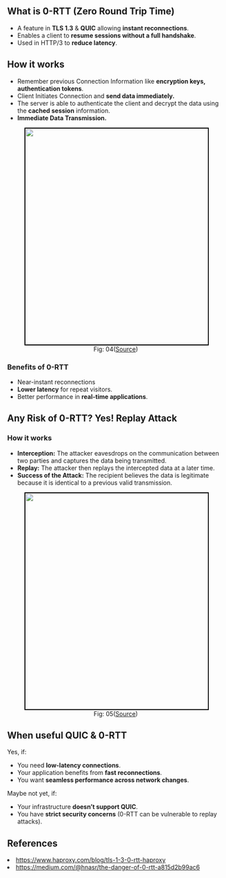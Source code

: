 
## What is 0-RTT (Zero Round Trip Time)
- A feature in **TLS 1.3** & **QUIC** allowing **instant reconnections**.
- Enables a client to **resume sessions without a full handshake**.
- Used in HTTP/3 to **reduce latency**.

## How it works
- Remember previous Connection Information like **encryption keys, authentication tokens**.
- Client Initiates Connection and **send data immediately.**
- The server is able to authenticate the client and decrypt the data using the **cached session** information.
- **Immediate Data Transmission.**


<figure>
	<div align="center">
	<img src="/data/HTTP_3/assets/0rtt.png" height="500" width="500" style="border: 2px solid black;"></div>
	<figcaption style="text-align: center">Fig: 04(<a href="https://www.haproxy.com/blog/tls-1-3-0-rtt-haproxy">Source</a>)</figcaption>  
</figure>

### Benefits of 0-RTT
 - Near-instant reconnections
 - **Lower latency** for repeat visitors.
 - Better performance in **real-time applications**.

 ## Any Risk of 0-RTT? Yes! Replay Attack
 ### How it works
 - **Interception:** The attacker eavesdrops on the communication between two parties  and captures the data being transmitted. 
 - **Replay:** The attacker then replays the intercepted data at a later time.
 - **Success of the Attack:** The recipient believes the data is legitimate because it is identical to a previous valid transmission.
 

<figure>
	<div align="center">
	<img src="/data/HTTP_3/assets/ReplayAttack.png" height="500" width="500" style="border: 2px solid black;"></div>
	<figcaption style="text-align: center">Fig: 05(<a href="https://medium.com/@hnasr/the-danger-of-0-rtt-a815d2b99ac6">Source</a>)</figcaption>  
</figure>


##  When useful QUIC & 0-RTT
 Yes, if:
- You need **low-latency connections**.
- Your application benefits from **fast reconnections**.
- You want **seamless performance across network changes**.

 Maybe not yet, if:
- Your infrastructure **doesn’t support QUIC**.
- You have **strict security concerns** (0-RTT can be vulnerable to replay attacks).

 ## References
<li><a href='https://www.haproxy.com/blog/tls-1-3-0-rtt-haproxy'>https://www.haproxy.com/blog/tls-1-3-0-rtt-haproxy</a>

<li><a href='https://medium.com/@hnasr/the-danger-of-0-rtt-a815d2b99ac6'>https://medium.com/@hnasr/the-danger-of-0-rtt-a815d2b99ac6</a>

 
 